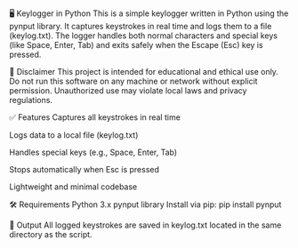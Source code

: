 🖥️ Keylogger in Python
This is a simple keylogger written in Python using the pynput library. It captures keystrokes in real time and logs them to a file (keylog.txt). The logger handles both normal characters and special keys (like Space, Enter, Tab) and exits safely when the Escape (Esc) key is pressed.

🚨 Disclaimer
This project is intended for educational and ethical use only. Do not run this software on any machine or network without explicit permission. Unauthorized use may violate local laws and privacy regulations.

✅ Features
Captures all keystrokes in real time

Logs data to a local file (keylog.txt)

Handles special keys (e.g., Space, Enter, Tab)

Stops automatically when Esc is pressed

Lightweight and minimal codebase

🛠️ Requirements
Python 3.x
pynput library
Install via pip:
pip install pynput

📂 Output
All logged keystrokes are saved in keylog.txt located in the same directory as the script.

